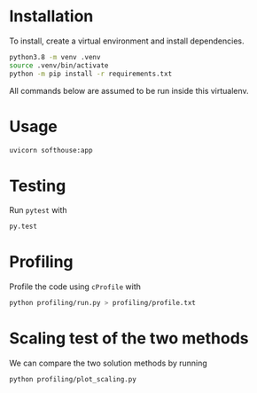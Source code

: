 # Installation

To install, create a virtual environment and install dependencies. 

```bash
python3.8 -m venv .venv
source .venv/bin/activate
python -m pip install -r requirements.txt
```

All commands below are assumed to be run inside this virtualenv. 


# Usage

```bash
uvicorn softhouse:app
```


# Testing

Run `pytest` with

```bash
py.test
```


# Profiling

Profile the code using `cProfile` with

```bash
python profiling/run.py > profiling/profile.txt
```


# Scaling test of the two methods

We can compare the two solution methods by running

```bash
python profiling/plot_scaling.py
```